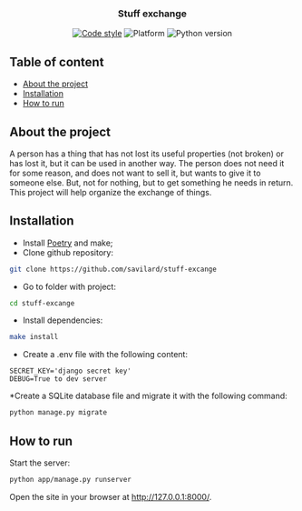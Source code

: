 <h3 align="center">Stuff exchange</h3>

<p align="center">
  <a href="https://github.com/wemake-services/wemake-python-styleguide"><img src="https://img.shields.io/badge/style-wemake-blue?style=for-the-badge" alt="Code style"></a>
  <img alt="Platform" src="https://img.shields.io/badge/platform-linux-green?style=for-the-badge" />
  <img alt="Python version" src="https://img.shields.io/badge/python-3.9-green?style=for-the-badge" />
</p>

## Table of content

- [About the project](#about-the-project)
- [Installation](#installation)
- [How to run](#how-to-run)


## About the project

A person has a thing that has not lost its useful properties (not broken) or has lost it, but it can be used in another way.
The person does not need it for some reason, and does not want to sell it, but wants to give it to someone else.
But, not for nothing, but to get something he needs in return. This project will help organize the exchange of things.


## Installation

* Install [Poetry](https://python-poetry.org/) and make;
* Clone github repository:
```bash
git clone https://github.com/savilard/stuff-excange
```
* Go to folder with project:
```bash
cd stuff-excange
```
* Install dependencies:
```bash
make install
```
* Create a .env file with the following content:
```.env
SECRET_KEY='django secret key'
DEBUG=True to dev server
```
*Create a SQLite database file and migrate it with the following command:
```bash
python manage.py migrate
```

## How to run

Start the server:
```bash
python app/manage.py runserver
```

Open the site in your browser at http://127.0.0.1:8000/.
